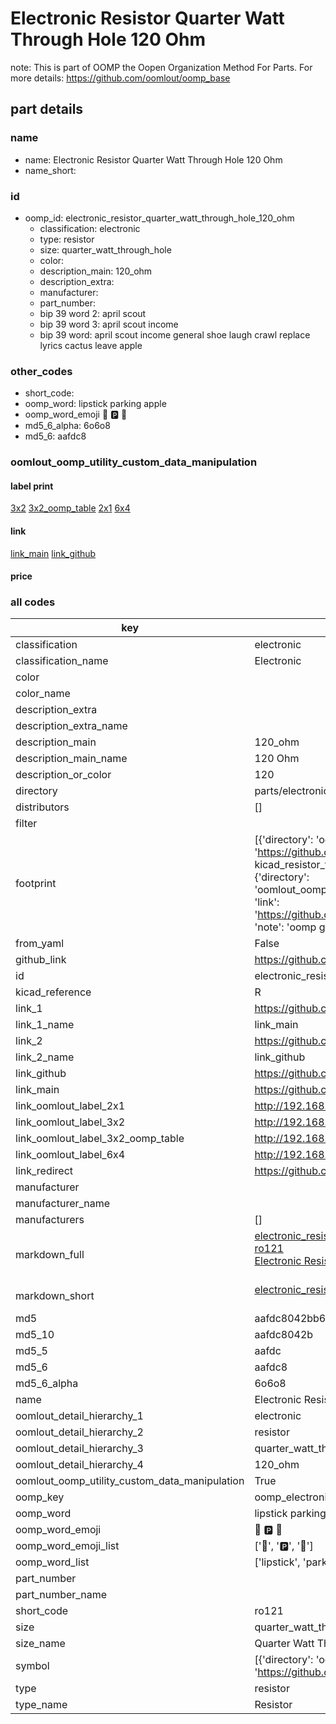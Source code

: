 # Electronic Resistor Quarter Watt Through Hole 120 Ohm  

note: This is part of OOMP the Oopen Organization Method For Parts. For more details: https://github.com/oomlout/oomp_base

##  part details
  







### name
* name: Electronic Resistor Quarter Watt Through Hole 120 Ohm
* name_short: 
### id
* oomp_id: electronic_resistor_quarter_watt_through_hole_120_ohm
  * classification: electronic
  * type: resistor
  * size: quarter_watt_through_hole
  * color: 
  * description_main: 120_ohm
  * description_extra: 
  * manufacturer: 
  * part_number: 
  * bip 39 word 2: april scout
  * bip 39 word 3: april scout income
  * bip 39 word: april scout income general shoe laugh crawl replace lyrics cactus leave apple

### other_codes
* short_code: 
* oomp_word: lipstick parking apple
* oomp_word_emoji :lipstick: :parking: :apple:
* md5_6_alpha: 6o6o8
* md5_6: aafdc8






### oomlout_oomp_utility_custom_data_manipulation
#### label print
[3x2](http://192.168.1.245:1112/?label=oomp%206o6o8)
[3x2_oomp_table](http://192.168.1.108:1112/?label=oomp%206o6o8)
[2x1](http://192.168.1.242:1112/?label=oomp%206o6o8)
[6x4](http://192.168.1.55:1112/?label=oomp%206o6o8)    

#### link

[link_main](https://github.com/oomlout/oomlout_oomp_version_1_messy/tree/main/parts/electronic_resistor_quarter_watt_through_hole_120_ohm) [link_github](https://github.com/oomlout/oomlout_oomp_version_1_messy/tree/main/parts/electronic_resistor_quarter_watt_through_hole_120_ohm)                             

#### price







### all codes 
| key | value |  
| --- | --- |  
| classification | electronic |  
| classification_name | Electronic |  
| color |  |  
| color_name |  |  
| description_extra |  |  
| description_extra_name |  |  
| description_main | 120_ohm |  
| description_main_name | 120 Ohm |  
| description_or_color | 120 |  
| directory | parts/electronic_resistor_quarter_watt_through_hole_120_ohm |  
| distributors | [] |  
| filter |  |  
| footprint | [{'directory': 'oomlout_oomp_footprint_bot/footprints/kicad_resistor_tht_r_axial_din0207_l6_3mm_d2_5mm_p7_62mm_horizontal//working/working.kicad_mod', 'index': 0, 'link': 'https://github.com/oomlout/oomlout_oomp_footprint_bot/tree/main/foootprntss/kicad_resistor_tht_r_axial_din0207_l6_3mm_d2_5mm_p7_62mm_horizontal', 'note': 'source footprint kicad_resistor_tht_r_axial_din0207_l6_3mm_d2_5mm_p7_62mm_horizontal', 'oomp_key': 'oomp_kicad_resistor_tht_r_axial_din0207_l6_3mm_d2_5mm_p7_62mm_horizontal'}, {'directory': 'oomlout_oomp_footprint_bot/footprints/oomlout_oomlout_oomp_part_footprints_ro121_electronic_resistor_quarter_watt_through_hole_120_ohm//working/working.kicad_mod', 'index': 1, 'link': 'https://github.com/oomlout/oomlout_oomp_footprint_bot/tree/main/foootprntss/oomlout_oomlout_oomp_part_footprints_ro121_electronic_resistor_quarter_watt_through_hole_120_ohm', 'note': 'oomp generated footprint', 'oomp_key': 'oomp_oomlout_oomlout_oomp_part_footprints_ro121_electronic_resistor_quarter_watt_through_hole_120_ohm'}] |  
| from_yaml | False |  
| github_link | https://github.com/oomlout/oomlout_oomp_part_src/tree/main/parts/electronic_resistor_quarter_watt_through_hole_120_ohm |  
| id | electronic_resistor_quarter_watt_through_hole_120_ohm |  
| kicad_reference | R |  
| link_1 | https://github.com/oomlout/oomlout_oomp_version_1_messy/tree/main/parts/electronic_resistor_quarter_watt_through_hole_120_ohm |  
| link_1_name | link_main |  
| link_2 | https://github.com/oomlout/oomlout_oomp_version_1_messy/tree/main/parts/electronic_resistor_quarter_watt_through_hole_120_ohm |  
| link_2_name | link_github |  
| link_github | https://github.com/oomlout/oomlout_oomp_version_1_messy/tree/main/parts/electronic_resistor_quarter_watt_through_hole_120_ohm |  
| link_main | https://github.com/oomlout/oomlout_oomp_version_1_messy/tree/main/parts/electronic_resistor_quarter_watt_through_hole_120_ohm |  
| link_oomlout_label_2x1 | http://192.168.1.242:1112/?label=oomp%206o6o8 |  
| link_oomlout_label_3x2 | http://192.168.1.245:1112/?label=oomp%206o6o8 |  
| link_oomlout_label_3x2_oomp_table | http://192.168.1.108:1112/?label=oomp%206o6o8 |  
| link_oomlout_label_6x4 | http://192.168.1.55:1112/?label=oomp%206o6o8 |  
| link_redirect | https://github.com/oomlout/oomlout_oomp_version_1_messy/tree/main/parts/electronic_resistor_quarter_watt_through_hole_120_ohm |  
| manufacturer |  |  
| manufacturer_name |  |  
| manufacturers | [] |  
| markdown_full | [electronic_resistor_quarter_watt_through_hole_120_ohm](none)<br>[ro121](none)<br>[Electronic Resistor Quarter Watt Through Hole 120 Ohm](none)<br><br> |  
| markdown_short | [electronic_resistor_quarter_watt_through_hole_120_ohm](none)<br><br> |  
| md5 | aafdc8042bb6c655f663360ce5305057 |  
| md5_10 | aafdc8042b |  
| md5_5 | aafdc |  
| md5_6 | aafdc8 |  
| md5_6_alpha | 6o6o8 |  
| name | Electronic Resistor Quarter Watt Through Hole 120 Ohm |  
| oomlout_detail_hierarchy_1 | electronic |  
| oomlout_detail_hierarchy_2 | resistor |  
| oomlout_detail_hierarchy_3 | quarter_watt_through_hole |  
| oomlout_detail_hierarchy_4 | 120_ohm |  
| oomlout_oomp_utility_custom_data_manipulation | True |  
| oomp_key | oomp_electronic_resistor_quarter_watt_through_hole_120_ohm |  
| oomp_word | lipstick parking apple |  
| oomp_word_emoji | :lipstick: :parking: :apple: |  
| oomp_word_emoji_list | [':lipstick:', ':parking:', ':apple:'] |  
| oomp_word_list | ['lipstick', 'parking', 'apple'] |  
| part_number |  |  
| part_number_name |  |  
| short_code | ro121 |  
| size | quarter_watt_through_hole |  
| size_name | Quarter Watt Through Hole |  
| symbol | [{'directory': 'oomlout_oomp_symbol_bot/symbols/kicad_device_r//working/working.kicad_sym', 'index': 0, 'link': 'https://github.com/oomlout/oomlout_oomp_symbol_bot/tree/main/symbols/kicad_device_r', 'oomp_key': 'oomp_kicad_device_r'}] |  
| type | resistor |  
| type_name | Resistor |  
